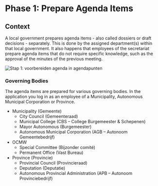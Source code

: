 # Phase 1: Prepare Agenda Items

## Context

A local government prepares agenda items - also called dossiers or draft decisions - separately. This is done by the assigned department\(s\) within that local government. It also happens that employees of the secretariat prepare agenda items that do not require specific knowledge, such as the approval of the minutes of the previous meeting.



![Stap 1: voorbereiden agenda in agendapunten](https://gblobscdn.gitbook.com/assets%2F-MP9YhmfGLVRY7JjkhY8%2F-Ma96cowi-CzaTUehb5Y%2F-Ma9GtCMxM97XRsnRnl-%2FScreenshot%202021-05-20%20at%2010.23.25.png?alt=media&token=e7bb3f6c-a9ad-48c2-8ff6-9378e59423d4)

### Governing Bodies

The agenda items are prepared for various governing bodies. In the application you log in as an employee of a Municipality, Autonomous Municipal Corporation or Province.

* Municipality \(Gemeente\)
  * City Council \(Gemeenteraad\)
  * Municipal College \(CBS – College Burgemeester & Schepenen\)
  * Mayor Autonomous \(Burgemeester\)
  * Autonomous Municipal Corporation \(AGB – Autonoom Gemeentebedrijf\)
* OCMW
  * Special Committee \(Bijzonder comité\)
  * Permanent Office \(Vast Bureau\)
* Province \(Provincie\)
  * Provincial Council \(Provincieraad\)
  * Deputation \(Deputatie\)
  * Autonomous Provincial Administration \(APB – Autonoom Provinciebedrijf\)

